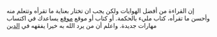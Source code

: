 إن القراءة من أفضل الهوايات ولكن يجب ان تختار بعناية ما تقرأه وتتعلم منه  
وأحسن ما تقرأه، كتاب مليء بالحكمة.
أو كتاب أو موقع [موقع](arabic/learn/learn.md) يساعدك في اكتساب مهارات جديدة.
واعلم أن من يرد الله به خيرا يفقهه في [الدين](arabic/learn/whattolearn/islam/learn.md)

 

